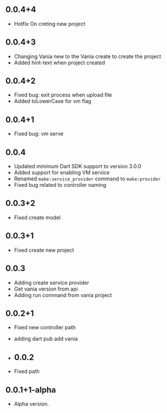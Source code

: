 ## 0.0.4+4

- Hotfix On creting new project

## 0.0.4+3

- Changing Vania new to the Vania create to create the project
- Added hint-text when project created

## 0.0.4+2

- Fixed bug: exit process when upload file
- Added toLowerCase for vm flag

## 0.0.4+1

- Fixed bug: vm serve

## 0.0.4

- Updated minimum Dart SDK support to version 3.0.0
- Added support for enabling VM service
- Renamed `make:service_provider` command to `make:provider`
- Fixed bug related to controller naming

## 0.0.3+2

- Fixed create model

## 0.0.3+1

- Fixed create new project

## 0.0.3

- Adding create service provider
- Get vania version from api
- Adding run command from vania project

## 0.0.2+1

- Fixed new controller path
- adding dart pub add vania
  
- ## 0.0.2

- Fixed path

## 0.0.1+1-alpha

- Alpha version.
